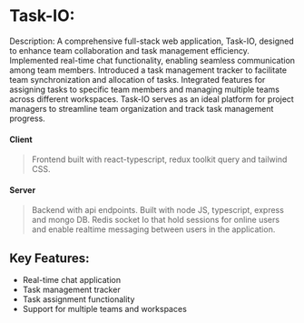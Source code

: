 # Task-IO:
Description: A comprehensive full-stack web application, Task-IO, designed to enhance team collaboration and task management efficiency. Implemented real-time chat functionality, enabling seamless communication among team members. Introduced a task management tracker to facilitate team synchronization and allocation of tasks. Integrated features for assigning tasks to specific team members and managing multiple teams across different workspaces. Task-IO serves as an ideal platform for project managers to streamline team organization and track task management progress.

#### Client
> Frontend built with react-typescript, redux toolkit query and tailwind CSS.
#### Server
> Backend with api endpoints. Built with node JS, typescript, express and mongo DB.
> Redis socket Io that hold sessions for online users and enable realtime messaging between users in the application.
 
## Key Features:
- Real-time chat application
- Task management tracker
- Task assignment functionality
- Support for multiple teams and workspaces
